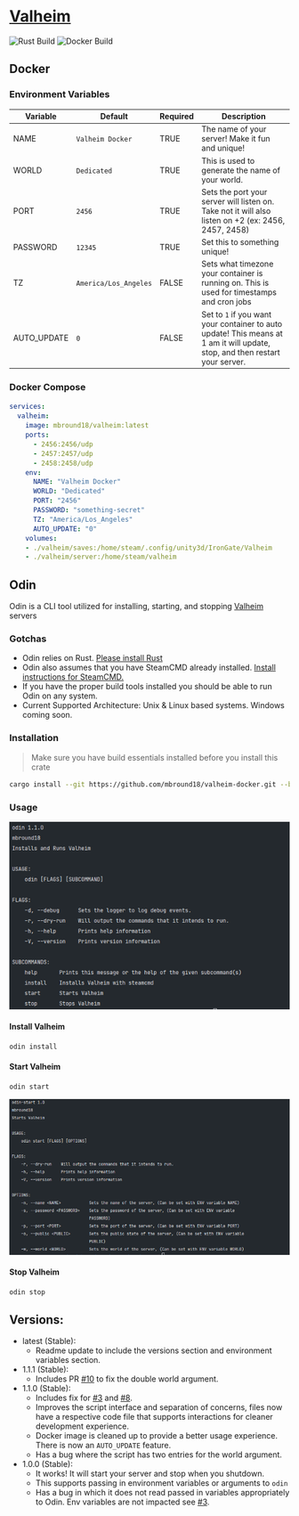 # [Valheim]

![Rust Build](https://github.com/mbround18/valheim-docker/workflows/Rust/badge.svg)
![Docker Build](https://github.com/mbround18/valheim-docker/workflows/Docker/badge.svg)


## Docker

### Environment Variables

| Variable    | Default                | Required | Description |
|-------------|------------------------|----------|-------------|
| NAME        | `Valheim Docker`       | TRUE     | The name of your server! Make it fun and unique! |
| WORLD       | `Dedicated`            | TRUE     | This is used to generate the name of your world. |
| PORT        | `2456`                 | TRUE     | Sets the port your server will listen on. Take not it will also listen on +2 (ex: 2456, 2457, 2458) |
| PASSWORD    | `12345`                | TRUE     | Set this to something unique! |
| TZ          | `America/Los_Angeles`  | FALSE    | Sets what timezone your container is running on. This is used for timestamps and cron jobs|
| AUTO_UPDATE | `0`                    | FALSE    | Set to `1` if you want your container to auto update! This means at 1 am it will update, stop, and then restart your server. |

### Docker Compose

```yaml
services:
  valheim:
    image: mbround18/valheim:latest
    ports:
      - 2456:2456/udp
      - 2457:2457/udp
      - 2458:2458/udp
    env:
      NAME: "Valheim Docker"
      WORLD: "Dedicated"
      PORT: "2456"
      PASSWORD: "something-secret"
      TZ: "America/Los_Angeles"
      AUTO_UPDATE: "0"
    volumes:
    - ./valheim/saves:/home/steam/.config/unity3d/IronGate/Valheim
    - ./valheim/server:/home/steam/valheim
```

## Odin

Odin is a CLI tool utilized for installing, starting, and stopping [Valheim] servers

### Gotchas

- Odin relies on Rust. [Please install Rust](https://www.rust-lang.org/tools/install)
- Odin also assumes that you have SteamCMD already installed. [Install instructions for SteamCMD.](https://developer.valvesoftware.com/wiki/SteamCMD)
- If you have the proper build tools installed you should be able to run Odin on any system.
- Current Supported Architecture: Unix & Linux based systems. Windows coming soon.

### Installation

> Make sure you have build essentials installed before you install this crate

```sh
cargo install --git https://github.com/mbround18/valheim-docker.git --branch main
```

### Usage

![![Main Menu](https://github.com/mbround18/valheim-docker/blob/main/docs/assets/main-menu.png?raw=true)](./docs/assets/main-menu.png)

#### Install Valheim

```sh
odin install
```

#### Start Valheim

```sh
odin start
```

![![start menu](https://github.com/mbround18/valheim-docker/blob/main/docs/assets/start-menu.png?raw=true)](./docs/assets/start-menu.png)
#### Stop Valheim

```sh
odin stop
```

## Versions: 

- latest (Stable):
  - Readme update to include the versions section and environment variables section. 
- 1.1.1 (Stable): 
  - Includes PR [#10] to fix the double world argument. 
- 1.1.0 (Stable): 
  - Includes fix for [#3] and [#8].
  - Improves the script interface and separation of concerns, files now have a respective code file that supports interactions for cleaner development experience.
  - Docker image is cleaned up to provide a better usage experience. There is now an `AUTO_UPDATE` feature.
  - Has a bug where the script has two entries for the world argument.
- 1.0.0 (Stable):
  - It works! It will start your server and stop when you shutdown. 
  - This supports passing in environment variables or arguments to `odin`
  - Has a bug in which it does not read passed in variables appropriately to Odin. Env variables are not impacted see [#3]. 

[//]: <> (Github Issues below...........)
[#10]: https://github.com/mbround18/valheim-docker/pull/10
[#8]: https://github.com/mbround18/valheim-docker/issues/8
[#3]: https://github.com/mbround18/valheim-docker/issues/3 


[//]: <> (Links below...................)

[Valheim]: https://www.valheimgame.com/
